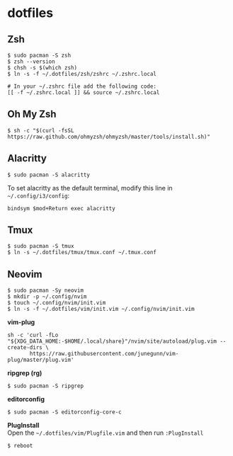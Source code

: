 # dotfiles

## Zsh
```
$ sudo pacman -S zsh
$ zsh --version
$ chsh -s $(which zsh)
$ ln -s -f ~/.dotfiles/zsh/zshrc ~/.zshrc.local

# In your ~/.zshrc file add the following code:
[[ -f ~/.zshrc.local ]] && source ~/.zshrc.local
```

## Oh My Zsh
```
$ sh -c "$(curl -fsSL https://raw.github.com/ohmyzsh/ohmyzsh/master/tools/install.sh)"
```

## Alacritty
```
$ sudo pacman -S alacritty
```

To set alacritty as the default terminal, modify this line in `~/.config/i3/config`:

```
bindsym $mod+Return exec alacritty
```

## Tmux
```
$ sudo pacman -S tmux
$ ln -s ~/.dotfiles/tmux/tmux.conf ~/.tmux.conf
```

## Neovim
```
$ sudo pacman -Sy neovim
$ mkdir -p ~/.config/nvim
$ touch ~/.config/nvim/init.vim
$ ln -s -f ~/.dotfiles/vim/init.vim ~/.config/nvim/init.vim
```

**vim-plug**
```
sh -c 'curl -fLo "${XDG_DATA_HOME:-$HOME/.local/share}"/nvim/site/autoload/plug.vim --create-dirs \
       https://raw.githubusercontent.com/junegunn/vim-plug/master/plug.vim'
```

**ripgrep (rg)**
```
$ sudo pacman -S ripgrep
```

**editorconfig**
```
$ sudo pacman -S editorconfig-core-c
```

**PlugInstall**  
Open the `~/.dotfiles/vim/Plugfile.vim` and then run `:PlugInstall`

```
$ reboot
```
